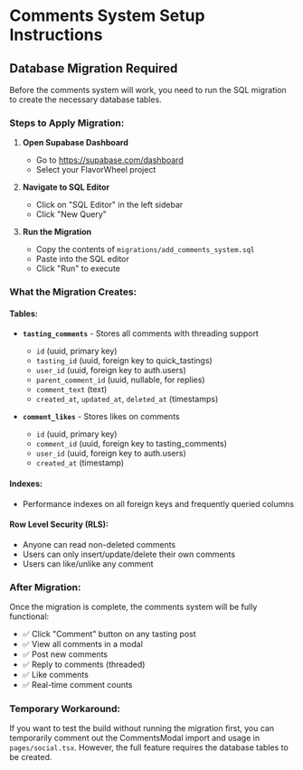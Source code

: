 # Comments System Setup Instructions

## Database Migration Required

Before the comments system will work, you need to run the SQL migration to create the necessary database tables.

### Steps to Apply Migration:

1. **Open Supabase Dashboard**
   - Go to https://supabase.com/dashboard
   - Select your FlavorWheel project

2. **Navigate to SQL Editor**
   - Click on "SQL Editor" in the left sidebar
   - Click "New Query"

3. **Run the Migration**
   - Copy the contents of `migrations/add_comments_system.sql`
   - Paste into the SQL editor
   - Click "Run" to execute

### What the Migration Creates:

#### Tables:
- **`tasting_comments`** - Stores all comments with threading support
  - `id` (uuid, primary key)
  - `tasting_id` (uuid, foreign key to quick_tastings)
  - `user_id` (uuid, foreign key to auth.users)
  - `parent_comment_id` (uuid, nullable, for replies)
  - `comment_text` (text)
  - `created_at`, `updated_at`, `deleted_at` (timestamps)

- **`comment_likes`** - Stores likes on comments
  - `id` (uuid, primary key)
  - `comment_id` (uuid, foreign key to tasting_comments)
  - `user_id` (uuid, foreign key to auth.users)
  - `created_at` (timestamp)

#### Indexes:
- Performance indexes on all foreign keys and frequently queried columns

#### Row Level Security (RLS):
- Anyone can read non-deleted comments
- Users can only insert/update/delete their own comments
- Users can like/unlike any comment

### After Migration:

Once the migration is complete, the comments system will be fully functional:
- ✅ Click "Comment" button on any tasting post
- ✅ View all comments in a modal
- ✅ Post new comments
- ✅ Reply to comments (threaded)
- ✅ Like comments
- ✅ Real-time comment counts

### Temporary Workaround:

If you want to test the build without running the migration first, you can temporarily comment out the CommentsModal import and usage in `pages/social.tsx`. However, the full feature requires the database tables to be created.

